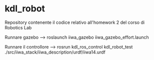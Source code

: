 # kdl_robot
Repository contenente il codice relativo all'homework 2 del corso di Robotics Lab

Runnare gazebo --> roslaunch iiwa_gazebo iiwa_gazebo_effort.launch 

Runnare il controllore --> rosrun kdl_ros_control kdl_robot_test ./src/iiwa_stack/iiwa_description/urdf/iiwa14.urdf

